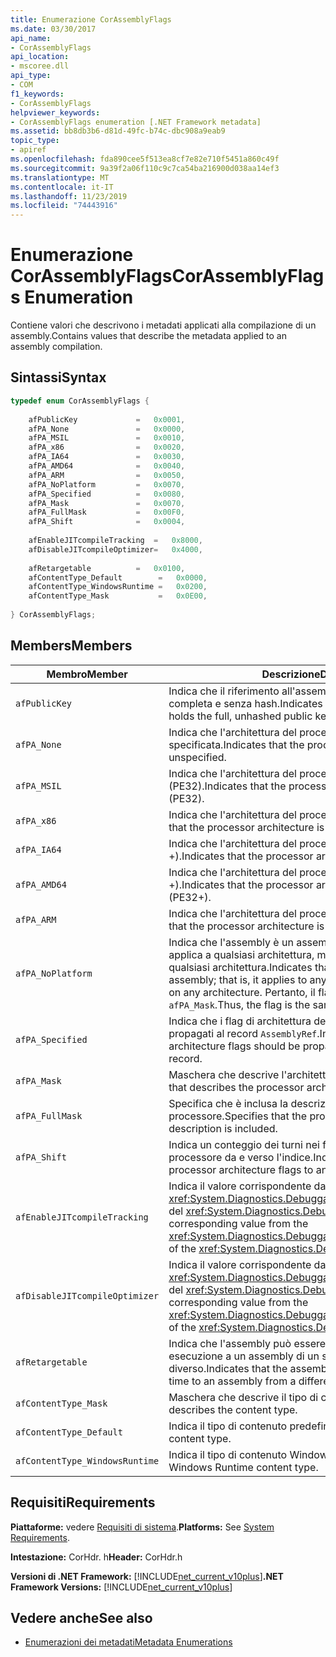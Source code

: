 ```yaml
---
title: Enumerazione CorAssemblyFlags
ms.date: 03/30/2017
api_name:
- CorAssemblyFlags
api_location:
- mscoree.dll
api_type:
- COM
f1_keywords:
- CorAssemblyFlags
helpviewer_keywords:
- CorAssemblyFlags enumeration [.NET Framework metadata]
ms.assetid: bb8db3b6-d81d-49fc-b74c-dbc908a9eab9
topic_type:
- apiref
ms.openlocfilehash: fda890cee5f513ea8cf7e82e710f5451a860c49f
ms.sourcegitcommit: 9a39f2a06f110c9c7ca54ba216900d038aa14ef3
ms.translationtype: MT
ms.contentlocale: it-IT
ms.lasthandoff: 11/23/2019
ms.locfileid: "74443916"
---
```

# <a name="corassemblyflags-enumeration"></a><span data-ttu-id="60a60-102">Enumerazione CorAssemblyFlags</span><span class="sxs-lookup"><span data-stu-id="60a60-102">CorAssemblyFlags Enumeration</span></span>
<span data-ttu-id="60a60-103">Contiene valori che descrivono i metadati applicati alla compilazione di un assembly.</span><span class="sxs-lookup"><span data-stu-id="60a60-103">Contains values that describe the metadata applied to an assembly compilation.</span></span>  
  
## <a name="syntax"></a><span data-ttu-id="60a60-104">Sintassi</span><span class="sxs-lookup"><span data-stu-id="60a60-104">Syntax</span></span>  
  
```cpp  
typedef enum CorAssemblyFlags {  
  
    afPublicKey             =   0x0001,  
    afPA_None               =   0x0000,  
    afPA_MSIL               =   0x0010,  
    afPA_x86                =   0x0020,  
    afPA_IA64               =   0x0030,  
    afPA_AMD64              =   0x0040,  
    afPA_ARM                =   0x0050,  
    afPA_NoPlatform         =   0x0070,  
    afPA_Specified          =   0x0080,  
    afPA_Mask               =   0x0070,  
    afPA_FullMask           =   0x00F0,  
    afPA_Shift              =   0x0004,  
  
    afEnableJITcompileTracking  =   0x8000,  
    afDisableJITcompileOptimizer=   0x4000,  
  
    afRetargetable          =   0x0100,  
    afContentType_Default        =   0x0000,  
    afContentType_WindowsRuntime =   0x0200,  
    afContentType_Mask           =   0x0E00,  
  
} CorAssemblyFlags;  
```  
  
## <a name="members"></a><span data-ttu-id="60a60-105">Members</span><span class="sxs-lookup"><span data-stu-id="60a60-105">Members</span></span>  
  
|<span data-ttu-id="60a60-106">Membro</span><span class="sxs-lookup"><span data-stu-id="60a60-106">Member</span></span>|<span data-ttu-id="60a60-107">Descrizione</span><span class="sxs-lookup"><span data-stu-id="60a60-107">Description</span></span>|  
|------------|-----------------|  
|`afPublicKey`|<span data-ttu-id="60a60-108">Indica che il riferimento all'assembly include la chiave pubblica completa e senza hash.</span><span class="sxs-lookup"><span data-stu-id="60a60-108">Indicates that the assembly reference holds the full, unhashed public key.</span></span>|  
|`afPA_None`|<span data-ttu-id="60a60-109">Indica che l'architettura del processore non è specificata.</span><span class="sxs-lookup"><span data-stu-id="60a60-109">Indicates that the processor architecture is unspecified.</span></span>|  
|`afPA_MSIL`|<span data-ttu-id="60a60-110">Indica che l'architettura del processore è neutra (PE32).</span><span class="sxs-lookup"><span data-stu-id="60a60-110">Indicates that the processor architecture is neutral (PE32).</span></span>|  
|`afPA_x86`|<span data-ttu-id="60a60-111">Indica che l'architettura del processore è x86 (PE32).</span><span class="sxs-lookup"><span data-stu-id="60a60-111">Indicates that the processor architecture is x86 (PE32).</span></span>|  
|`afPA_IA64`|<span data-ttu-id="60a60-112">Indica che l'architettura del processore è Itanium (PE32 +).</span><span class="sxs-lookup"><span data-stu-id="60a60-112">Indicates that the processor architecture is Itanium (PE32+).</span></span>|  
|`afPA_AMD64`|<span data-ttu-id="60a60-113">Indica che l'architettura del processore è AMD x64 (PE32 +).</span><span class="sxs-lookup"><span data-stu-id="60a60-113">Indicates that the processor architecture is AMD X64 (PE32+).</span></span>|  
|`afPA_ARM`|<span data-ttu-id="60a60-114">Indica che l'architettura del processore è ARM (PE32).</span><span class="sxs-lookup"><span data-stu-id="60a60-114">Indicates that the processor architecture is ARM (PE32).</span></span>|  
|`afPA_NoPlatform`|<span data-ttu-id="60a60-115">Indica che l'assembly è un assembly di riferimento. ovvero si applica a qualsiasi architettura, ma non può essere eseguita su qualsiasi architettura.</span><span class="sxs-lookup"><span data-stu-id="60a60-115">Indicates that the assembly is a reference assembly; that is, it applies to any architecture but cannot run on any architecture.</span></span> <span data-ttu-id="60a60-116">Pertanto, il flag corrisponde a `afPA_Mask`.</span><span class="sxs-lookup"><span data-stu-id="60a60-116">Thus, the flag is the same as `afPA_Mask`.</span></span>|  
|`afPA_Specified`|<span data-ttu-id="60a60-117">Indica che i flag di architettura del processore devono essere propagati al record `AssemblyRef`.</span><span class="sxs-lookup"><span data-stu-id="60a60-117">Indicates that the processor architecture flags should be propagated to the `AssemblyRef` record.</span></span>|  
|`afPA_Mask`|<span data-ttu-id="60a60-118">Maschera che descrive l'architettura del processore.</span><span class="sxs-lookup"><span data-stu-id="60a60-118">A mask that describes the processor architecture.</span></span>|  
|`afPA_FullMask`|<span data-ttu-id="60a60-119">Specifica che è inclusa la descrizione dell'architettura del processore.</span><span class="sxs-lookup"><span data-stu-id="60a60-119">Specifies that the processor architecture description is included.</span></span>|  
|`afPA_Shift`|<span data-ttu-id="60a60-120">Indica un conteggio dei turni nei flag di architettura del processore da e verso l'indice.</span><span class="sxs-lookup"><span data-stu-id="60a60-120">Indicates a shift count in the processor architecture flags to and from the index.</span></span>|  
|`afEnableJITcompileTracking`|<span data-ttu-id="60a60-121">Indica il valore corrispondente dalla <xref:System.Diagnostics.DebuggableAttribute.DebuggingModes> del <xref:System.Diagnostics.DebuggableAttribute>.</span><span class="sxs-lookup"><span data-stu-id="60a60-121">Indicates the corresponding value from the <xref:System.Diagnostics.DebuggableAttribute.DebuggingModes> of the <xref:System.Diagnostics.DebuggableAttribute>.</span></span>|  
|`afDisableJITcompileOptimizer`|<span data-ttu-id="60a60-122">Indica il valore corrispondente dalla <xref:System.Diagnostics.DebuggableAttribute.DebuggingModes> del <xref:System.Diagnostics.DebuggableAttribute>.</span><span class="sxs-lookup"><span data-stu-id="60a60-122">Indicates the corresponding value from the <xref:System.Diagnostics.DebuggableAttribute.DebuggingModes> of the <xref:System.Diagnostics.DebuggableAttribute>.</span></span>|  
|`afRetargetable`|<span data-ttu-id="60a60-123">Indica che l'assembly può essere ridestinato in fase di esecuzione a un assembly di un server di pubblicazione diverso.</span><span class="sxs-lookup"><span data-stu-id="60a60-123">Indicates that the assembly can be retargeted at run time to an assembly from a different publisher.</span></span>|  
|`afContentType_Mask`|<span data-ttu-id="60a60-124">Maschera che descrive il tipo di contenuto.</span><span class="sxs-lookup"><span data-stu-id="60a60-124">A mask that describes the content type.</span></span>|  
|`afContentType_Default`|<span data-ttu-id="60a60-125">Indica il tipo di contenuto predefinito.</span><span class="sxs-lookup"><span data-stu-id="60a60-125">Indicates the default content type.</span></span>|  
|`afContentType_WindowsRuntime`|<span data-ttu-id="60a60-126">Indica il tipo di contenuto Windows Runtime.</span><span class="sxs-lookup"><span data-stu-id="60a60-126">Indicates the Windows Runtime content type.</span></span>|  
  
## <a name="requirements"></a><span data-ttu-id="60a60-127">Requisiti</span><span class="sxs-lookup"><span data-stu-id="60a60-127">Requirements</span></span>  
 <span data-ttu-id="60a60-128">**Piattaforme:** vedere [Requisiti di sistema](../../../../docs/framework/get-started/system-requirements.md).</span><span class="sxs-lookup"><span data-stu-id="60a60-128">**Platforms:** See [System Requirements](../../../../docs/framework/get-started/system-requirements.md).</span></span>  
  
 <span data-ttu-id="60a60-129">**Intestazione:** CorHdr. h</span><span class="sxs-lookup"><span data-stu-id="60a60-129">**Header:** CorHdr.h</span></span>  
  
 <span data-ttu-id="60a60-130">**Versioni di .NET Framework:** [!INCLUDE[net_current_v10plus](../../../../includes/net-current-v10plus-md.md)]</span><span class="sxs-lookup"><span data-stu-id="60a60-130">**.NET Framework Versions:** [!INCLUDE[net_current_v10plus](../../../../includes/net-current-v10plus-md.md)]</span></span>  
  
## <a name="see-also"></a><span data-ttu-id="60a60-131">Vedere anche</span><span class="sxs-lookup"><span data-stu-id="60a60-131">See also</span></span>

- [<span data-ttu-id="60a60-132">Enumerazioni dei metadati</span><span class="sxs-lookup"><span data-stu-id="60a60-132">Metadata Enumerations</span></span>](../../../../docs/framework/unmanaged-api/metadata/metadata-enumerations.md)
